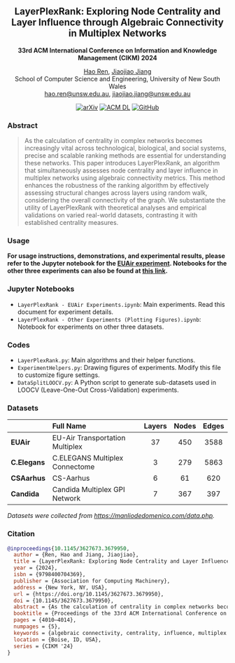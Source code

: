 <div align="center">

<h2>LayerPlexRank: Exploring Node Centrality and Layer Influence through Algebraic Connectivity in Multiplex Networks</h2>

**33rd ACM International Conference on Information and Knowledge Management (CIKM) 2024**

[Hao Ren](https://ninn-kou.github.io/), [Jiaojiao Jiang](https://www.unsw.edu.au/staff/jiaojiao-jiang) <br> School of Computer Science and Engineering, University of New South Wales <br> [hao.ren@unsw.edu.au](mailto:hao.ren@unsw.edu.au), [jiaojiao.jiang@unsw.edu.au](mailto:jiaojiao.jiang@unsw.edu.au)

[![arXiv](https://img.shields.io/badge/arXiv-2405.05576-b31b1b.svg?logo=arxiv)](https://arxiv.org/abs/2405.05576) [![ACM DL](https://img.shields.io/badge/ACM_DL-10.1145/3627673.3679950-0085ca.svg?logo=acm)](https://dl.acm.org/doi/10.1145/3627673.3679950) [![GitHub](https://img.shields.io/badge/GitHub-LayerPlexRank-181717.svg?logo=github)](https://github.com/ninn-kou/LayerPlexRank)

</div>

### Abstract

> As the calculation of centrality in complex networks becomes increasingly vital across technological, biological, and social systems, precise and scalable ranking methods are essential for understanding these networks. This paper introduces LayerPlexRank, an algorithm that simultaneously assesses node centrality and layer influence in multiplex networks using algebraic connectivity metrics. This method enhances the robustness of the ranking algorithm by effectively assessing structural changes across layers using random walk, considering the overall connectivity of the graph. We substantiate the utility of LayerPlexRank with theoretical analyses and empirical validations on varied real-world datasets, contrasting it with established centrality measures.

### Usage

**For usage instructions, demonstrations, and experimental results, please refer to the Jupyter notebook for the [EUAir experiment](https://github.com/ninn-kou/LayerPlexRank/blob/main/LayerPlexRank%20-%20EUAir%20Experiments.ipynb). Notebooks for the other three experiments can also be found at [this link](https://github.com/ninn-kou/LayerPlexRank/blob/main/LayerPlexRank%20-%20Other%20Experiments%20(Plotting%20Figures).ipynb).**

### Jupyter Notebooks

- `LayerPlexRank - EUAir Experiments.ipynb`: Main experiments. Read this document for experiment details.
- `LayerPlexRank - Other Experiments (Plotting Figures).ipynb`: Notebook for experiments on other three datasets.

### Codes

- `LayerPlexRank.py`: Main algorithms and their helper functions.
- `ExperimentHelpers.py`: Drawing figures of experiments. Modify this file to customize figure settings.
- `DataSplitLOOCV.py`: A Python script to generate sub-datasets used in LOOCV (Leave-One-Out Cross-Validation) experiments.

### Datasets

|               | Full Name                       | Layers | Nodes | Edges |
|:--------------|:--------------------------------|:------:|:-----:|:-----:|
| **EUAir**     | EU-Air Transportation Multiplex | 37     | 450   | 3588  |
| **C.Elegans** | C.ELEGANS Multiplex Connectome  | 3      | 279   | 5863  |
| **CSAarhus**  | CS-Aarhus                       | 6      | 61    | 620   |
| **Candida**   | Candida Multiplex GPI Network   | 7      | 367   | 397   |

*Datasets were collected from <https://manliodedomenico.com/data.php>.*

### Citation

```bibtex
@inproceedings{10.1145/3627673.3679950,
  author = {Ren, Hao and Jiang, Jiaojiao},
  title = {LayerPlexRank: Exploring Node Centrality and Layer Influence through Algebraic Connectivity in Multiplex Networks},
  year = {2024},
  isbn = {9798400704369},
  publisher = {Association for Computing Machinery},
  address = {New York, NY, USA},
  url = {https://doi.org/10.1145/3627673.3679950},
  doi = {10.1145/3627673.3679950},
  abstract = {As the calculation of centrality in complex networks becomes increasingly vital across technological, biological, and social systems, precise and scalable ranking methods are essential for understanding these networks. This paper introduces LayerPlexRank, an algorithm that simultaneously assesses node centrality and layer influence in multiplex networks using algebraic connectivity metrics. This method enhances the robustness of the ranking algorithm by effectively assessing structural changes across layers using random walk, considering the overall connectivity of the graph. We substantiate the utility of LayerPlexRank with theoretical analyses and empirical validations on varied real-world datasets, contrasting it with established centrality measures.},
  booktitle = {Proceedings of the 33rd ACM International Conference on Information and Knowledge Management},
  pages = {4010–4014},
  numpages = {5},
  keywords = {algebraic connectivity, centrality, influence, multiplex networks},
  location = {Boise, ID, USA},
  series = {CIKM '24}
}
```
